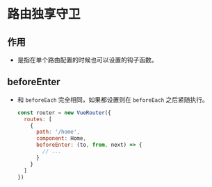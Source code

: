 # 路由独享守卫

## 作用

*   是指在单个路由配置的时候也可以设置的钩子函数。

## beforeEnter

*   和 `beforeEach` 完全相同，如果都设置则在 `beforeEach` 之后紧随执行。

    ```javascript
    const router = new VueRouter({
      routes: [
        {
          path: '/home',
          component: Home,
          beforeEnter: (to, from, next) => {
            // ...
          }
        }
      ]
    })
    ```
